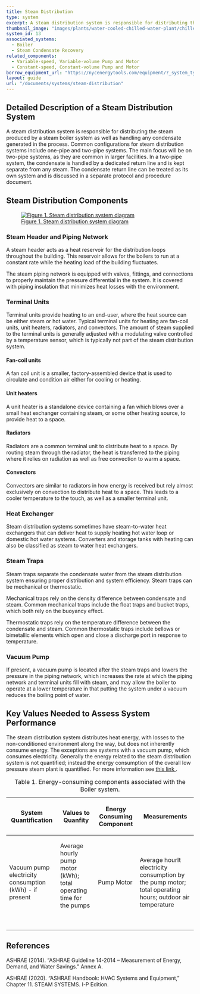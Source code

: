 ```yaml
---
title: Steam Distribution
type: system
excerpt: A steam distribution system is responsible for distributing the steam produced by a steam boiler system as well as handling any condensate generated in the process.
thumbnail_image: "images/plants/water-cooled-chilled-water-plant/chilled-water-plant-overview.jpeg"
system_id: 13
associated_systems:
  - Boiler
  - Steam Condensate Recovery
related_components:
  - Variable-speed, Variable-volume Pump and Motor
  - Constant-speed, Constant-volume Pump and Motor
borrow_equipment_url: "https://nycenergytools.com/equipment/?_system_type=condenser-water-loop"
layout: guide
url: "/documents/systems/steam-distribution"
---
```


## Detailed Description of a Steam Distribution System

A steam distribution system is responsible for distributing the steam produced by a steam boiler system as well as handling any condensate generated in the process. Common configurations for steam distribution systems include one-pipe and two-pipe systems. The main focus will be on two-pipe systems, as they are common in larger facilities. In a two-pipe system, the condensate is handled by a dedicated return line and is kept separate from any steam. The condensate return line can be treated as its own system and is discussed in a separate protocol and procedure document.

## Steam Distribution Components

<a href="/images/systems/steam-distribution/steam-distribution figure 1.png">
<figure class="figure mb-3 mt-3">
  <img src="/images/systems/steam-distribution/steam-distribution figure 1.png" class="figure-img img-fluid rounded" alt="Figure 1. Steam distribution system diagram">
  <figcaption class="figure-caption text-left">Figure 1. Steam distribution system diagram</figcaption>
</figure>
</a>

### Steam Header and Piping Network

A steam header acts as a heat reservoir for the distribution loops throughout the building. This reservoir allows for the boilers to run at a constant rate while the heating load of the building fluctuates. 

The steam piping network is equipped with valves, fittings, and connections to properly maintain the pressure differential in the system. It is covered with piping insulation that minimizes heat losses with the environment.  

### Terminal Units 

Terminal units provide heating to an end-user, where the heat source can be either steam or hot water. Typical terminal units for heating are fan-coil units, unit heaters, radiators, and convectors. The amount of steam supplied to the terminal units is generally adjusted with a modulating valve controlled by a temperature sensor, which is typically not part of the steam distribution system. 
 
#### Fan-coil units 

A fan coil unit is a smaller, factory-assembled device that is used to circulate and condition air either for cooling or heating. 

#### Unit heaters 

A unit heater is a standalone device containing a fan which blows over a small heat exchanger containing steam, or some other heating source, to provide heat to a space. 

#### Radiators 

Radiators are a common terminal unit to distribute heat to a space. By routing steam through the radiator, the heat is transferred to the piping where it relies on radiation as well as free convection to warm a space. 

#### Convectors 

Convectors are similar to radiators in how energy is received but rely almost exclusively on convection to distribute heat to a space. This leads to a cooler temperature to the touch, as well as a smaller terminal unit. 

### Heat Exchanger 

Steam distribution systems sometimes have steam-to-water heat exchangers that can deliver heat to supply heating hot water loop or domestic hot water systems. Converters and storage tanks with heating can also be classified as steam to water heat exchangers.  
 
### Steam Traps  

Steam traps separate the condensate water from the steam distribution system ensuring proper distribution and system efficiency. Steam traps can be mechanical or thermostatic. 

Mechanical traps rely on the density difference between condensate and steam. Common mechanical traps include the float traps and bucket traps, which both rely on the buoyancy effect. 

Thermostatic traps rely on the temperature difference between the condensate and steam. Common thermostatic traps include bellows or bimetallic elements which open and close a discharge port in response to temperature. 
 
### Vacuum Pump 

If present, a vacuum pump is located after the steam traps and lowers the pressure in the piping network, which increases the rate at which the piping network and terminal units fill with steam, and may allow the boiler to operate at a lower temperature in that putting the system under a vacuum reduces the boiling point of water.

## Key Values Needed to Assess System Performance

The steam distribution system distributes heat energy, with losses to the non-conditioned environment along the way, but does not inherently consume energy. The exceptions are systems with a vacuum pump, which consumes electricity. Generally the energy related to the steam distribution system is not quantified; instead the energy consumption of the overall low pressure steam plant is quantified. For more information see <a href="/documents/plants/steam-plant"> this link </a>.

<table>
    <caption>Table 1. Energy-consuming components associated with the Boiler system.</caption>
    <thead>
        <tr>
            <th>
                <p><strong>System Quantification</strong></p>
            </th>
            <th>
                <p><strong>Values to Quanfity</strong></p>
            </th>
            <th>
                <p><strong>Energy Consuming Component</strong></p>
            </th>
            <th>
                <p><strong>Measurements</strong></p>
            </th>
        </tr>
    <tbody>
        <tr>
            <td>
                <p>Vacuum pump electricity consumption (kWh) - if present</p>
            </td>
            <td>
                <p>Average hourly pump motor (kWh); total operating time for the pumps</p>
                <p><br></p>
            </td>
            <td>
                <p>Pump Motor</p>
            </td>
            <td>
                <p>Average hourlt electricity consumption by the pump motor; total operating hours; outdoor air temperature</p>
            </td>
        </tr>
    </tbody>
</table>  

## References

ASHRAE (2014). “ASHRAE Guideline 14-2014 – Measurement of Energy, Demand, and Water Savings.” Annex A.

ASHRAE (2020). “ASHRAE Handbook: HVAC Systems and Equipment,” Chapter 11. STEAM SYSTEMS. I-P Edition.